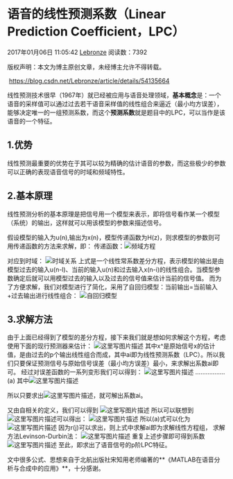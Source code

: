 # 语音的线性预测系数（Linear Prediction Coefficient，LPC）

2017年01月06日 11:05:42 [Lebronze](https://me.csdn.net/Lebronze) 阅读数：7392



 版权声明：本文为博主原创文章，未经博主允许不得转载。

​	https://blog.csdn.net/Lebronze/article/details/54135664

线性预测技术很早（1967年）就已经被应用与语音处理领域，**基本概念**是：一个语音的采样值可以通过过去若干语音采样值的线性组合来逼近（最小均方误差），能够决定唯一的一组预测系数，而这个**预测系数**就是题目中的LPC，可以当作是该语音的一个特征。

## 1.优势

线性预测最重要的优势在于其可以较为精确的估计语音的参数，而这些极少的参数可以正确的表现语音信号的时域和频域特性。

## 2.基本原理

线性预测分析的基本原理是把信号用一个模型来表示，即将信号看作某一个模型（系统）的输出，这样就可以用该模型的参数来描述信号。

假设模型的输入为u(n),输出为x(n)，模型传递函数为H(z)，则求模型的参数则可用传递函数的方法来求解，即： 
传递函数：![频域方程](https://img-blog.csdn.net/20170106111902486?watermark/2/text/aHR0cDovL2Jsb2cuY3Nkbi5uZXQvTGVicm9uemU=/font/5a6L5L2T/fontsize/400/fill/I0JBQkFCMA==/dissolve/70/gravity/SouthEast)

对应到时域： 
![时域关系](https://img-blog.csdn.net/20170106112409880?watermark/2/text/aHR0cDovL2Jsb2cuY3Nkbi5uZXQvTGVicm9uemU=/font/5a6L5L2T/fontsize/400/fill/I0JBQkFCMA==/dissolve/70/gravity/SouthEast) 
上式是一个线性常系数差分方程，表示模型的输出是由模型过去的输入u(n-l)、当前的输入u(n)和过去输入x(n-i)的线性组合。当模型参数确定后就可以用模型过去的输入以及过去的信号值来估计当前的信号值。 
而为了方便求解，我们对模型进行了简化，采用了自回归模型：当前输出=当前输入+过去输出进行线性组合： 
![自回归模型](https://img-blog.csdn.net/20170106112510192?watermark/2/text/aHR0cDovL2Jsb2cuY3Nkbi5uZXQvTGVicm9uemU=/font/5a6L5L2T/fontsize/400/fill/I0JBQkFCMA==/dissolve/70/gravity/SouthEast)

## 3.求解方法

由于上面已经得到了模型的差分方程，接下来我们就是想如何求解这个方程，考虑使用下面的现行预测器来估计： 
![这里写图片描述](https://img-blog.csdn.net/20170106114310560?watermark/2/text/aHR0cDovL2Jsb2cuY3Nkbi5uZXQvTGVicm9uemU=/font/5a6L5L2T/fontsize/400/fill/I0JBQkFCMA==/dissolve/70/gravity/SouthEast) 
其中x^是原始信号x的估计值，是由过去的p个输出线性组合而成，其中ai即为线性预测系数（LPC）。所以我们只要保证预测信号与原始信号误差（最小均方误差）最小，来求解出系数ai即可。 
经过对误差函数的一系列变形我们可以得到： 
![这里写图片描述](https://img-blog.csdn.net/20170106170519315?watermark/2/text/aHR0cDovL2Jsb2cuY3Nkbi5uZXQvTGVicm9uemU=/font/5a6L5L2T/fontsize/400/fill/I0JBQkFCMA==/dissolve/70/gravity/SouthEast) ……………..(a) 
其中![这里写图片描述](https://img-blog.csdn.net/20170106154156355?watermark/2/text/aHR0cDovL2Jsb2cuY3Nkbi5uZXQvTGVicm9uemU=/font/5a6L5L2T/fontsize/400/fill/I0JBQkFCMA==/dissolve/70/gravity/SouthEast)

所以只要求出![这里写图片描述](https://img-blog.csdn.net/20170106154336658?watermark/2/text/aHR0cDovL2Jsb2cuY3Nkbi5uZXQvTGVicm9uemU=/font/5a6L5L2T/fontsize/400/fill/I0JBQkFCMA==/dissolve/70/gravity/SouthEast)，就可解出系数ai。

又由自相关的定义，我们可以得到 
![这里写图片描述](https://img-blog.csdn.net/20170106171248450?watermark/2/text/aHR0cDovL2Jsb2cuY3Nkbi5uZXQvTGVicm9uemU=/font/5a6L5L2T/fontsize/400/fill/I0JBQkFCMA==/dissolve/70/gravity/SouthEast) 
所以可以联想到![这里写图片描述](https://img-blog.csdn.net/20170106171314287?watermark/2/text/aHR0cDovL2Jsb2cuY3Nkbi5uZXQvTGVicm9uemU=/font/5a6L5L2T/fontsize/400/fill/I0JBQkFCMA==/dissolve/70/gravity/SouthEast)可以得出： 
![这里写图片描述](https://img-blog.csdn.net/20170106171338912?watermark/2/text/aHR0cDovL2Jsb2cuY3Nkbi5uZXQvTGVicm9uemU=/font/5a6L5L2T/fontsize/400/fill/I0JBQkFCMA==/dissolve/70/gravity/SouthEast) 
所以(a)式可以化为 
![这里写图片描述](https://img-blog.csdn.net/20170106171408444?watermark/2/text/aHR0cDovL2Jsb2cuY3Nkbi5uZXQvTGVicm9uemU=/font/5a6L5L2T/fontsize/400/fill/I0JBQkFCMA==/dissolve/70/gravity/SouthEast) 
因为r(j)可以求出，则上式中求解ai即为求解线性方程组， 
求解方法Levinson-Durbin法： 
![这里写图片描述](https://img-blog.csdn.net/20170106152826231?watermark/2/text/aHR0cDovL2Jsb2cuY3Nkbi5uZXQvTGVicm9uemU=/font/5a6L5L2T/fontsize/400/fill/I0JBQkFCMA==/dissolve/70/gravity/SouthEast)
重复上述步骤即可得到系数![这里写图片描述](https://img-blog.csdn.net/20170106154846609?watermark/2/text/aHR0cDovL2Jsb2cuY3Nkbi5uZXQvTGVicm9uemU=/font/5a6L5L2T/fontsize/400/fill/I0JBQkFCMA==/dissolve/70/gravity/SouthEast) 
至此，即求出了语音信号的p阶LPC特征。

文中很多公式、思想来自于北航出版社宋知用老师编著的**《MATLAB在语音分析与合成中的应用》**，十分感谢。